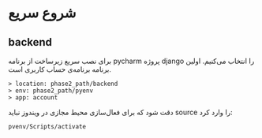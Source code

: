 <link rel="styleSheet" href="../styles.css" />

# شروع سریع

## backend

برای نصب سریع زیرساخت از برنامه pycharm پروژه django‌ را انتخاب می‌کنیم.
اولین برنامه برنامه‌ی حساب کاربری است.

```
> location: phase2_path/backend
> env: phase2_path/pyenv
> app: account
```

دقت شود که برای فعال‌سازی محیط مجازی در ویندوز نباید source را وارد کرد:
‍‍‍

```
pvenv/Scripts/activate
```
